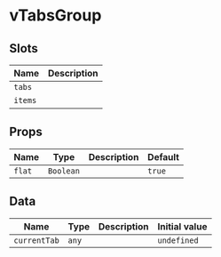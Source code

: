 # vTabsGroup

## Slots

| Name    | Description |
| ------- | ----------- |
| `tabs`  |             |
| `items` | &nbsp;      |

## Props

| Name   | Type      | Description | Default |
| ------ | --------- | ----------- | ------- |
| `flat` | `Boolean` |             | `true`  |

## Data

| Name         | Type  | Description | Initial value |
| ------------ | ----- | ----------- | ------------- |
| `currentTab` | `any` |             | `undefined`   |
